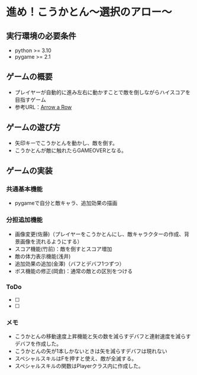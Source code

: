 # 進め！こうかとん～選択のアロー～

## 実行環境の必要条件
* python >= 3.10
* pygame >= 2.1

## ゲームの概要
* プレイヤーが自動的に進み左右に動かすことで敵を倒しながらハイスコアを目指すゲーム
* 参考URL：[Arrow a Row](https://store.steampowered.com/app/2495980/_Arrow_a_Row/)

## ゲームの遊び方
* 矢印キーでこうかとんを動かし、敵を倒す。
* こうかとんが敵に触れたらGAMEOVERとなる。

## ゲームの実装
### 共通基本機能
* pygameで自分と敵キャラ、追加効果の描画

### 分担追加機能
* 画像変更(佐藤)（プレイヤーをこうかとんにし、敵キャラクターの作成、背景画像を流れるようにする）
* スコア機能(竹前)：敵を倒すとスコア増加
* 敵の体力表示機能(浅井)
* 追加効果の追加(金澤)（バフとデバフ1つずつ）
* ボス機能の修正(岡倉)：通常の敵との区別をつける

### ToDo
- [ ] 
- [ ] 

### メモ
* こうかとんの移動速度上昇機能と矢の数を減らすデバフと連射速度を減らすデバフを作成した。
* こうかとんの矢が1本しかないときは矢を減らすデバフは現れない
* スペシャルスキルはFを押すと使え、敵が全滅する。
* スペシャルスキルの関数はPlayerクラス内に作成した。
